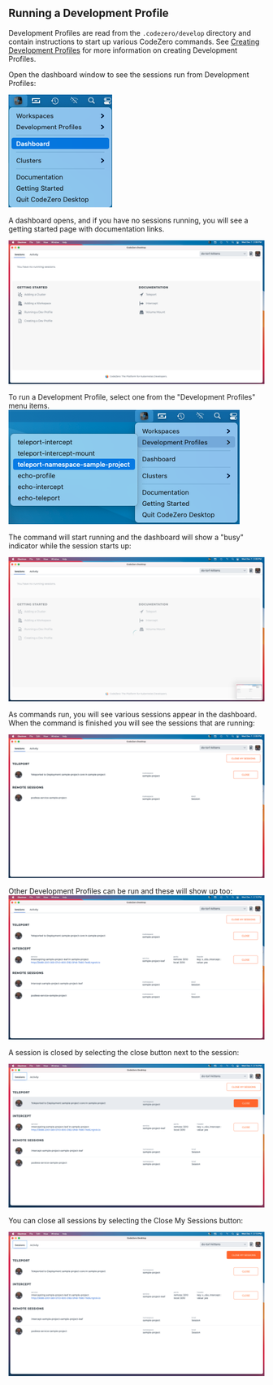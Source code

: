 ## Running a Development Profile

Development Profiles are read from the `.codezero/develop` directory and contain instructions to start up various CodeZero commands.
See [Creating Development Profiles](./running-a-dev-profile.md) for more information on creating Development Profiles.

Open the dashboard window to see the sessions run from Development Profiles:

![](../../_media/app/menu-dashboard.png)

A dashboard opens, and if you have no sessions running, you will see a getting started page with documentation links.

![](../../_media/app/dashboard-getting-started.png)

To run a Development Profile, select one from the "Development Profiles" menu items.
![](../../_media/app/menu-dev-profile-run.png)

The command will start running and the dashboard will show a "busy" indicator while the session starts up:

![](../../_media/app/dashboard-empty-busy.png)

As commands run, you will see various sessions appear in the dashboard. When the command is finished you will see the
sessions that are running:

![](../../_media/app/dashboard-teleport.png)

Other Development Profiles can be run and these will show up too:
![](../../_media/app/dashboard-teleport-intercept.png)


A session is closed by selecting the close button next to the session:

![](../../_media/app/dashboard-close-teleport.png)

You can close all sessions by selecting the Close My Sessions button:

![](../../_media/app/dashboard-close-my-sessions.png)
